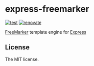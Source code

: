 # express-freemarker

[![test](https://github.com/sasaplus1/express-freemarker/workflows/test/badge.svg)](https://github.com/sasaplus1/express-freemarker/actions?query=workflow%3Atest)
[![renovate](https://badges.renovateapi.com/github/sasaplus1/express-freemarker)](https://renovatebot.com)

[FreeMarker](https://freemarker.apache.org) template engine for [Express](https://expressjs.com)

## License

The MIT license.

